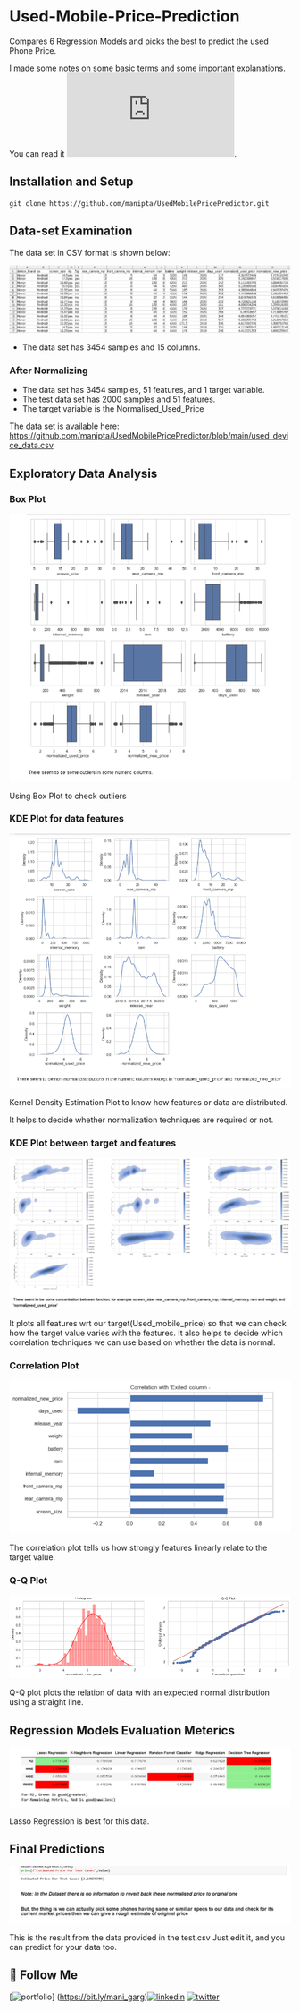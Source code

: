 # Used-Mobile-Price-Prediction
Compares 6 Regression Models and picks the best to predict the used Phone Price.

I made some notes on some basic terms and some important explanations. You can read it ![here](https://github.com/manipta/UsedMobilePricePredictor/assests/notes.odt). 

## Installation and Setup
```
git clone https://github.com/manipta/UsedMobilePricePredictor.git
```

## Data-set Examination 
The data set in CSV format is shown below:
<center><img src="assets/dataset.png" alt="logo"></center>

* The data set has 3454 samples and 15 columns.

### After Normalizing 

* The data set has 3454 samples, 51 features, and 1 target variable.
* The test data set has 2000 samples and 51 features. 
* The target variable is the Normalised_Used_Price 

The data set is available here:
https://github.com/manipta/UsedMobilePricePredictor/blob/main/used_device_data.csv

## Exploratory Data Analysis
### Box Plot
<center><img src="assets/outliers.png" alt="logo"></center>

Using Box Plot to check outliers

### KDE Plot for data features
<center><img src="assets/densityplot.png" alt="logo"></center>

Kernel Density Estimation Plot to know how features or data are distributed.

It helps to decide whether normalization techniques are required or not.

###  KDE Plot between target and features
<center><img src="assets/targetdensityplot.png" alt="logo"></center>

It plots all features wrt our target(Used_mobile_price) so that we can check how the target value varies with the features.
It also helps to decide which correlation techniques we can use based on whether the data is normal.

### Correlation Plot
<center><img src="assets/correlation.png" alt="logo"></center>

The correlation plot tells us how strongly features linearly relate to the target value.

### Q-Q Plot
<center><img src="assets/qqplot.png" alt="logo"></center>

Q-Q plot plots the relation of data with an expected normal distribution using a straight line.

## Regression Models Evaluation Meterics
<center><img src="assets/modeltest.png" alt="logo"></center>

Lasso Regression is best for this data.

## Final Predictions
<center><img src="assets/result.png" alt="logo"></center>

This is the result from the data provided in the test.csv Just edit it, and you can predict for your data too.

## 🔗 **Follow Me**
[![portfolio](https://img.shields.io/badge/my_portfolio-red?style=for-the-badge&logo=ko-fi&logoColor=white)]
(https://bit.ly/mani_garg)[![linkedin](https://img.shields.io/badge/linkedin-0A66C2?style=for-the-badge&logo=linkedin&logoColor=white)](https://www.linkedin.com/in/manigargpta/)
[![twitter](https://img.shields.io/badge/medium-000?style=for-the-badge&logo=medium&logoColor=white)](https://medium.com/@manipta)

